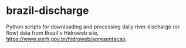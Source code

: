 # brazil-discharge
Python scripts for downloading and processing daily river discharge (or flow) data from Brazil's Hidroweb site, https://www.snirh.gov.br/hidroweb/apresentacao.

